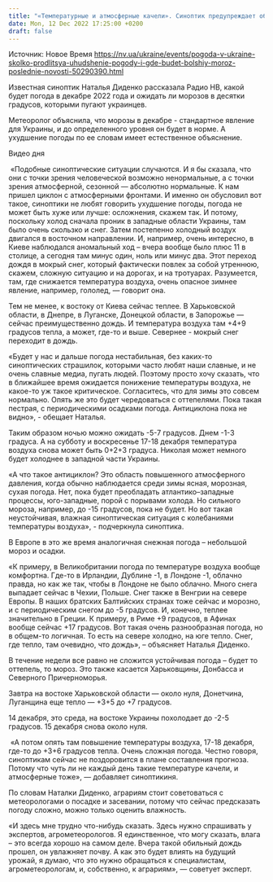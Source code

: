 ```yaml
---
title: "«Температурные и атмосферные качели». Синоптик предупреждает об ухудшении погоды в декабре"
date: Mon, 12 Dec 2022 17:25:00 +0200
draft: false
---
```

Источник: Новое Время https://nv.ua/ukraine/events/pogoda-v-ukraine-skolko-prodlitsya-uhudshenie-pogody-i-gde-budet-bolshiy-moroz-poslednie-novosti-50290390.html


 Известная синоптик Наталья Диденко рассказала Радио НВ, какой будет погода в декабре 2022 года и ожидать ли морозов в десятки градусов, которыми пугают украинцев.

Метеоролог объяснила, что морозы в декабре - стандартное явление для Украины, и до определенного уровня он будет в норме. А ухудшение погоды по ее словам имеет естественное объяснение.

 Видео дня   

 «Подобные синоптические ситуации случаются. И я бы сказала, что они с точки зрения человеческой возможно ненормальные, а с точки зрения атмосферной, сезонной — абсолютно нормальные. К нам пришел циклон с атмосферными фронтами. И именно он обусловил вот такое, синоптики не любят говорить ухудшение погоды, погода не может быть хуже или лучше: осложнения, скажем так. И потому, поскольку холод сначала проник в западные области Украины, там было очень скользко и снег. Затем постепенно холодный воздух двигался в восточном направлении. И, например, очень интересно, в Киеве наблюдался аномальный ход – вчера вообще было плюс 11 в столице, а сегодня там минус один, ноль или минус два. Этот переход дождя в мокрый снег, который фактически повлек за собой утреннюю, скажем, сложную ситуацию и на дорогах, и на тротуарах. Разумеется, там, где снижается температура воздуха, очень опасное зимнее явление, например, гололед, ― говорит она.

Тем не менее, к востоку от Киева сейчас теплее. В Харьковской области, в Днепре, в Луганске, Донецкой области, в Запорожье ― сейчас преимущественно дождь. И температура воздуха там +4+9 градусов тепла, а может, где-то и выше. Севернее - мокрый снег переходит в дождь.

 «Будет у нас и дальше погода нестабильная, без каких-то синоптических страшилок, которыми часто любят наши славные, и не очень славные медиа, пугать людей. Поэтому просто хочу сказать, что в ближайшее время ожидается понижение температуры воздуха, не какое-то уж такое критическое. Согласитесь, что для зимы это совсем нормально. Опять же это будет чередоваться с оттепелями. Пока такая пестрая, с периодическими осадками погода. Антициклона пока не видно», - обещает Наталья.

Таким образом ночью можно ожидать -5-7 градусов. Днем -1-3 градуса. А на субботу и воскресенье 17-18 декабря температура воздуха снова может быть 0+2+3 градуса. Николая может немного будет холоднее в западной части Украины.

 «А что такое антициклон? Это область повышенного атмосферного давления, когда обычно наблюдается среди зимы ясная, морозная, сухая погода. Нет, пока будет преобладать атлантико–западные процессы, юго-западные, порой с порывами холода. Но сильного мороза, например, до -15 градусов, пока не будет. Но вот такая неустойчивая, влажная синоптическая ситуация с колебаниями температуры воздуха», - подчеркнула синоптика.

В Европе в это же время аналогичная снежная погода – небольшой мороз и осадки.

 «К примеру, в Великобритании погода по температуре воздуха вообще комфортна. Где-то в Ирландии, Дублине -1, в Лондоне -1, облачно правда, но как же так, чтобы в Лондоне не было облачно. Много снега выпадает сейчас в Чехии, Польше. Снег также в Венгрии на севере Европы. В наших братских Балтийских странах тоже сейчас и морозно, и с периодическим снегом до -5 градусов. И, конечно, теплее значительно в Греции. К примеру, в Риме +9 градусов, в Афинах вообще сейчас +17 градусов. Вот такая очень разнообразная погода, но в общем-то логичная. То есть на севере холодно, на юге тепло. Снег, где тепло, там очевидно, что дождь», – объясняет Наталья Диденко.

 В течение недели все равно не сложится устойчивая погода – будет то оттепель, то мороз. Это также касается Харьковщины, Донбасса и Северного Причерноморья.

Завтра на востоке Харьковской области ― около нуля, Донетчина, Луганщина еще тепло ― +3+5 до +7 градусов.

14 декабря, это среда, на востоке Украины похолодает до -2-5 градусов. 15 декабря снова около нуля.

  «А потом опять там повышение температуры воздуха, 17-18 декабря, где-то до +3+6 градусов тепла. Очень сложная погода. Честно говоря, синоптикам сейчас не поздоровится в плане составления прогноза. Потому что чуть ли не каждый день такие температуре качели, и атмосферные тоже», ― добавляет синоптикиня.

По словам Наталки Диденко, аграриям стоит советоваться с метеорологами о посадке и засевании, потому что сейчас предсказать погоду сложно, можно только оценить влажность.

«И здесь мне трудно что-нибудь сказать. Здесь нужно спрашивать у экспертов, агрометеорологов. Я единственное, что могу сказать, влага – это всегда хорошо на самом деле. Вчера такой обильный дождь прошел, он увлажняет почву. А как это будет влиять на будущий урожай, я думаю, что это нужно обращаться к специалистам, агрометеорологам, и, собственно, к аграриям», ― советует эксперт.

